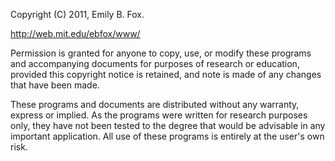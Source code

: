 Copyright (C) 2011, Emily B. Fox.

http://web.mit.edu/ebfox/www/

Permission is granted for anyone to copy, use, or modify these
programs and accompanying documents for purposes of research or
education, provided this copyright notice is retained, and note is
made of any changes that have been made.

These programs and documents are distributed without any warranty,
express or implied.  As the programs were written for research
purposes only, they have not been tested to the degree that would be
advisable in any important application.  All use of these programs is
entirely at the user's own risk.
